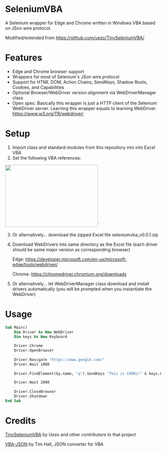 # SeleniumVBA

A Selenium wrapper for Edge and Chrome written in Windows VBA based on JSon wire protocol.

Modified/extended from https://github.com/uezo/TinySeleniumVBA/

# Features

- Edge and Chrome browser support
- Wrappers for most of Selenium's JSon wire protocol
- Support for HTML DOM, Action Chains, SendKeys, Shadow Roots, Cookies, and Capabilities
- Optional Browser/WebDriver version alignment via WebDriverManager class
- Open spec: Basically this wrapper is just a HTTP client of the Selenium WebDriver server. Learning this wrapper equals to learning WebDriver.
https://www.w3.org/TR/webdriver/


# Setup

1. Import class and standard modules from this repository into into Excel VBA
2. Set the following VBA references:

<img src="https://user-images.githubusercontent.com/26237126/159189311-001ed714-0378-496f-abc7-5f26dfeb054e.png" width="300" height="200">`

3. Or alternatively... download the zipped Excel file seleniumvba_v0.0.1.zip
4. Download WebDrivers into same directory as the Excel file (each driver should be same major version as corresponding browser)
   
   Edge: https://developer.microsoft.com/en-us/microsoft-edge/tools/webdriver/
   
   Chrome: https://chromedriver.chromium.org/downloads

5. Or alternatively... let WebDriverManager class download and install drivers automatically (you will be prompted when you instantiate the WebDriver)

# Usage

```vb
Sub Main()
    Dim Driver As New WebDriver
    Dim keys As New Keyboard
    
    Driver.Chrome
    Driver.OpenBrowser
    
    Driver.Navigate "https://www.google.com/"
    Driver.Wait 1000
    
    Driver.FindElement(by.name, "q").SendKeys "This is COOKL!" & keys.LeftKey & keys.LeftKey & keys.LeftKey & keys.DeleteKey & keys.ReturnKey

    Driver.Wait 2000
    
    Driver.CloseBrowser
    Driver.Shutdown
End Sub
```

# Credits

[TinySeleniumVBA](https://github.com/uezo/TinySeleniumVBA/) by Uezo and other contributors to that project

[VBA-JSON](https://github.com/VBA-tools/VBA-JSON) by Tim Hall, JSON converter for VBA
